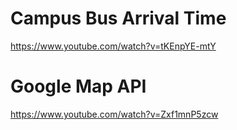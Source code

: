 # Campus Bus Arrival Time 

https://www.youtube.com/watch?v=tKEnpYE-mtY


# Google Map API

https://www.youtube.com/watch?v=Zxf1mnP5zcw

